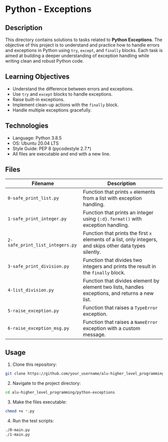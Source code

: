 # Python - Exceptions

## Description

This directory contains solutions to tasks related to **Python Exceptions**. The objective of this project is to understand and practice how to handle errors and exceptions in Python using `try`, `except`, and `finally` blocks. Each task is aimed at building a deeper understanding of exception handling while writing clean and robust Python code.

## Learning Objectives

- Understand the difference between errors and exceptions.
- Use `try` and `except` blocks to handle exceptions.
- Raise built-in exceptions.
- Implement clean-up actions with the `finally` block.
- Handle multiple exceptions gracefully.

## Technologies

- Language: Python 3.8.5
- OS: Ubuntu 20.04 LTS
- Style Guide: PEP 8 (pycodestyle 2.7.\*)
- All files are executable and end with a new line.

## Files

| Filename                        | Description                                                                                                |
| ------------------------------- | ---------------------------------------------------------------------------------------------------------- |
| `0-safe_print_list.py`          | Function that prints `x` elements from a list with exception handling.                                     |
| `1-safe_print_integer.py`       | Function that prints an integer using `{:d}.format()` with exception handling.                             |
| `2-safe_print_list_integers.py` | Function that prints the first `x` elements of a list, only integers, and skips other data types silently. |
| `3-safe_print_division.py`      | Function that divides two integers and prints the result in the `finally` block.                           |
| `4-list_division.py`            | Function that divides element by element two lists, handles exceptions, and returns a new list.            |
| `5-raise_exception.py`          | Function that raises a `TypeError` exception.                                                              |
| `6-raise_exception_msg.py`      | Function that raises a `NameError` exception with a custom message.                                        |

## Usage

1. Clone this repository:

```bash
git clone https://github.com/your_username/alu-higher_level_programming.git
```

2. Navigate to the project directory:

```bash
cd alu-higher_level_programming/python-exceptions
```

3. Make the files executable:

```bash
chmod +x *.py
```

4. Run the test scripts:

```bash
./0-main.py
./1-main.py
```

